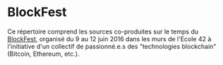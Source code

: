 # BlockFest

Ce répertoire comprend les sources co-produites sur le temps du [BlockFest](http://blockfest.fr), organisé du 9 au 12 juin 2016 dans les murs de l'Ecole 42 à l'initiative d'un collectif de passionné.e.s des "technologies blockchain" (Bitcoin, Ethereum, etc.).

